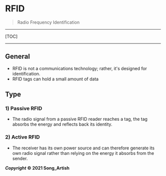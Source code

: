 # RFID

> Radio Frequency Identification

---

[TOC]

---



## General

- RFID is not a communications technology; rather, it's designed for identification.
- RFID tags can hold a small amount of data



## Type

### 1) Passive RFID

- The radio signal from a passive RFID reader reaches a tag, the tag absorbs the energy and reflects back its identity.

### 2) Active RFID

- The receiver has its own power source and can therefore generate its own radio signal rather than relying on the energy it absorbs from the sender.



***Copyright* © 2021 Song_Artish**